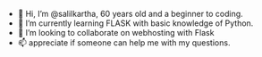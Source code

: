 - 👋 Hi, I’m @salilkartha, 60 years old and a beginner to coding.
- 🌱 I’m currently learning FLASK with basic knowledge of Python.
- 💞️ I’m looking to collaborate on webhosting with Flask
- 📫 appreciate if someone can help me with my questions.

<!---
salilkartha/salilkartha is a ✨ special ✨ repository because its `README.md` (this file) appears on your GitHub profile.
You can click the Preview link to take a look at your changes.
--->
